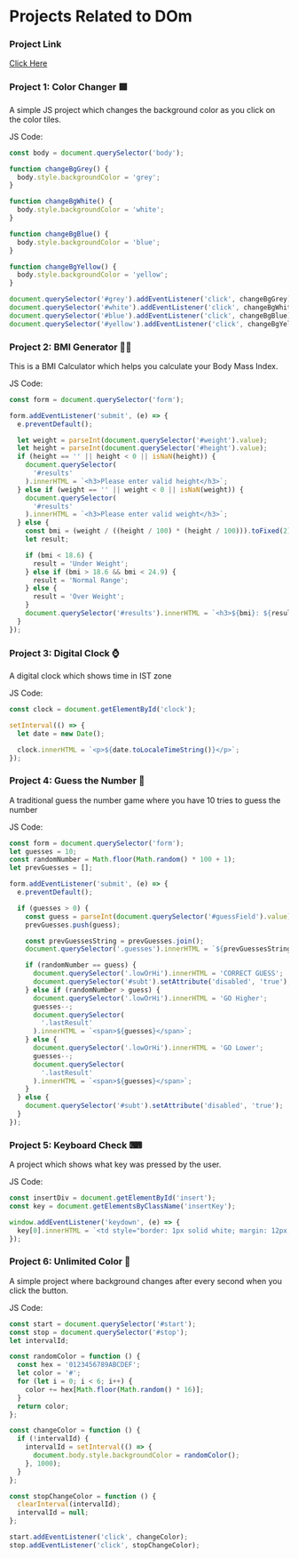 # Projects Related to DOm

### Project Link
[Click Here](https://stackblitz.com/edit/dom-project-chaiaurcode-kqqpqk?file=index.html)

### Project 1: Color Changer 🟥
A simple JS project which changes the background color as you click on the color tiles.

JS Code:
```javascript 
const body = document.querySelector('body');

function changeBgGrey() {
  body.style.backgroundColor = 'grey';
}

function changeBgWhite() {
  body.style.backgroundColor = 'white';
}

function changeBgBlue() {
  body.style.backgroundColor = 'blue';
}

function changeBgYellow() {
  body.style.backgroundColor = 'yellow';
}

document.querySelector('#grey').addEventListener('click', changeBgGrey);
document.querySelector('#white').addEventListener('click', changeBgWhite);
document.querySelector('#blue').addEventListener('click', changeBgBlue);
document.querySelector('#yellow').addEventListener('click', changeBgYellow);

```

### Project 2: BMI Generator 🏋️‍♀️
This is a BMI Calculator which helps you calculate your Body Mass Index.

JS Code: 
```javascript
const form = document.querySelector('form');

form.addEventListener('submit', (e) => {
  e.preventDefault();

  let weight = parseInt(document.querySelector('#weight').value);
  let height = parseInt(document.querySelector('#height').value);
  if (height == '' || height < 0 || isNaN(height)) {
    document.querySelector(
      '#results'
    ).innerHTML = `<h3>Please enter valid height</h3>`;
  } else if (weight == '' || weight < 0 || isNaN(weight)) {
    document.querySelector(
      '#results'
    ).innerHTML = `<h3>Please enter valid weight</h3>`;
  } else {
    const bmi = (weight / ((height / 100) * (height / 100))).toFixed(2);
    let result;

    if (bmi < 18.6) {
      result = 'Under Weight';
    } else if (bmi > 18.6 && bmi < 24.9) {
      result = 'Normal Range';
    } else {
      result = 'Over Weight';
    }
    document.querySelector('#results').innerHTML = `<h3>${bmi}: ${result}</h3>`;
  }
});

```


### Project 3: Digital Clock ⌚
A digital clock which shows time in IST zone

JS Code:
```javascript
const clock = document.getElementById('clock');

setInterval(() => {
  let date = new Date();

  clock.innerHTML = `<p>${date.toLocaleTimeString()}</p>`;
});

```


### Project 4: Guess the Number 🔢
A traditional guess the number game where you have 10 tries to guess the number

JS Code:
```javascript
const form = document.querySelector('form');
let guesses = 10;
const randomNumber = Math.floor(Math.random() * 100 + 1);
let prevGuesses = [];

form.addEventListener('submit', (e) => {
  e.preventDefault();

  if (guesses > 0) {
    const guess = parseInt(document.querySelector('#guessField').value);
    prevGuesses.push(guess);

    const prevGuessesString = prevGuesses.join();
    document.querySelector('.guesses').innerHTML = `${prevGuessesString}`;

    if (randomNumber == guess) {
      document.querySelector('.lowOrHi').innerHTML = 'CORRECT GUESS';
      document.querySelector('#subt').setAttribute('disabled', 'true');
    } else if (randomNumber > guess) {
      document.querySelector('.lowOrHi').innerHTML = 'GO Higher';
      guesses--;
      document.querySelector(
        '.lastResult'
      ).innerHTML = `<span>${guesses}</span>`;
    } else {
      document.querySelector('.lowOrHi').innerHTML = 'GO Lower';
      guesses--;
      document.querySelector(
        '.lastResult'
      ).innerHTML = `<span>${guesses}</span>`;
    }
  } else {
    document.querySelector('#subt').setAttribute('disabled', 'true');
  }
});


```

### Project 5: Keyboard Check ⌨
A project which shows what key was pressed by the user.

JS Code:
```javascript
const insertDiv = document.getElementById('insert');
const key = document.getElementsByClassName('insertKey');

window.addEventListener('keydown', (e) => {
  key[0].innerHTML = `<td style="border: 1px solid white; margin: 12px; padding: 6px 12px">${e.code}</td><td>${e.keyCode}</td>`;
});

```


### Project 6: Unlimited Color 🧠
A simple project where background changes after every second when you click the button.

JS Code:
```javascript
const start = document.querySelector('#start');
const stop = document.querySelector('#stop');
let intervalId;

const randomColor = function () {
  const hex = '0123456789ABCDEF';
  let color = '#';
  for (let i = 0; i < 6; i++) {
    color += hex[Math.floor(Math.random() * 16)];
  }
  return color;
};

const changeColor = function () {
  if (!intervalId) {
    intervalId = setInterval(() => {
      document.body.style.backgroundColor = randomColor();
    }, 1000);
  }
};

const stopChangeColor = function () {
  clearInterval(intervalId);
  intervalId = null;
};

start.addEventListener('click', changeColor);
stop.addEventListener('click', stopChangeColor);

```